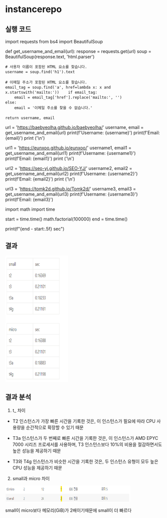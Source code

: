 # instancerepo

## 실행 코드

import requests
from bs4 import BeautifulSoup

def get_username_and_email(url):
    response = requests.get(url)
    soup = BeautifulSoup(response.text, 'html.parser')

    # 사용자 이름이 포함된 HTML 요소를 찾습니다.
    username = soup.find('h1').text

    # 이메일 주소가 포함된 HTML 요소를 찾습니다.
    email_tag = soup.find('a', href=lambda x: x and x.startswith('mailto:'))    if email_tag:
        email = email_tag['href'].replace('mailto:', '')
    else:
        email = '이메일 주소를 찾을 수 없습니다.'

    return username, email


url = 'https://baebyeolha.github.io/baebyeolha/'
username, email = get_username_and_email(url)
print(f'Username: {username}')
print(f'Email: {email}')
print ('\n')

url1 = 'https://eunxoo.github.io/eunxoo/'
username1, email1 = get_username_and_email(url1)
print(f'Username: {username1}')
print(f'Email: {email1}')
print ('\n')

url2 = 'https://seo-yj.github.io/SEO-YJ/'
username2, email2 = get_username_and_email(url2)
print(f'Username: {username2}')
print(f'Email: {email2}')
print ('\n')


url3 = 'https://tomk2d.github.io/Tomk2d/'
username3, email3 = get_username_and_email(url3)
print(f'Username: {username3}')
print(f'Email: {email3}')



import math
import time

start = time.time()
math.factorial(100000)
end = time.time()

print(f"{end - start:.5f} sec")


## 결과

<img src="./1.png" width="200" height="400"/>

## 결과 분석

1. t_ 차이
- T2 인스턴스가 가장 빠른 시간을 기록한 것은, 이 인스턴스가 필요에 따라 CPU 사용량을 순간적으로 확장할 수 있기 때문<br>

- T3a 인스턴스가 두 번째로 빠른 시간을 기록한 것은, 이 인스턴스가 AMD EPYC 7000 시리즈 프로세서를 사용하며, T3 인스턴스보다 10%의 비용을 절감하면서도 높은 성능을 제공하기 때문<br>

- T3와 T4g 인스턴스가 비슷한 시간을 기록한 것은, 두 인스턴스 유형이 모두 높은 CPU 성능을 제공하기 때문<br>

2. small과 micro 차이

<img src="./2.png" width="400" height="50"/>

small이 micro보다 메모리(GiB)가 2배이기때문에 small이 더 빠르다


